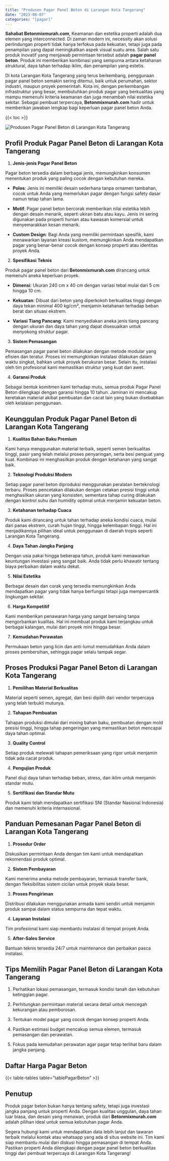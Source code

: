 ```yaml
---
title: "Produsen Pagar Panel Beton di Larangan Kota Tangerang"
date: "2023-08-07"
categories: "[pagar]"
---
```


**Sahabat Betonmixmurah.com**, Keamanan dan estetika properti adalah dua elemen yang interconnected. Di zaman modern ini, necessity akan solusi perlindungan properti tidak hanya terfokus pada kekuatan, tetapi juga pada penampilan yang dapat meningkatkan aspek visual suatu area. Salah satu produk inovatif yang menjawab permintaan tersebut adalah **pagar panel beton**. Produk ini memberikan kombinasi yang sempurna antara ketahanan struktural, daya tahan terhadap iklim, dan penampilan yang estetis.  

Di kota Larangan Kota Tangerang yang terus berkembang, penggunaan pagar panel beton semakin sering ditemui, baik untuk perumahan, sektor industri, maupun proyek pemerintah. Kota ini, dengan perkembangan infrastruktur yang besar, membutuhkan produk pagar yang berkualitas yang mampu memenuhi kriteria keamanan dan juga menambah nilai estetika sekitar. Sebagai pembuat terpercaya, **Betonmixmurah.com** hadir untuk memberikan jawaban lengkap bagi keperluan pagar panel beton Anda.

{{< toc >}}

![Produsen Pagar Panel Beton di Larangan Kota Tangerang](/images/pagar/pagar-beton-22.jpg)

## Profil Produk Pagar Panel Beton di Larangan Kota Tangerang

1. **Jenis-jenis Pagar Panel Beton**  

Pagar beton tersedia dalam berbagai jenis, memungkinkan konsumen menentukan produk yang paling cocok dengan kebutuhan mereka.  

- **Polos**: Jenis ini memiliki desain sederhana tanpa ornamen tambahan, cocok untuk Anda yang memerlukan pagar dengan fungsi safety dasar namun tetap tahan lama.  

- **Motif**: Pagar panel beton bercorak memberikan nilai estetika lebih dengan desain menarik, seperti ukiran batu atau kayu. Jenis ini sering digunakan pada properti hunian atau kawasan komersial untuk menyemarakkan kesan menarik.  

- **Custom Design**: Bagi Anda yang memiliki permintaan spesifik, kami menawarkan layanan kreasi kustom, memungkinkan Anda mendapatkan pagar yang benar-benar cocok dengan konsep properti atau identitas proyek Anda.  

2. **Spesifikasi Teknis**  

Produk pagar panel beton dari **Betonmixmurah.com** dirancang untuk memenuhi aneka keperluan proyek.  

- **Dimensi**: Ukuran 240 cm x 40 cm dengan variasi tebal mulai dari 5 cm hingga 10 cm.  

- **Kekuatan**: Dibuat dari beton yang diperkokoh berkualitas tinggi dengan daya tekan minimal 400 kg/cm², menjamin ketahanan terhadap beban berat dan situasi ekstrem.  

- **Variasi Tiang Pancang**: Kami menyediakan aneka jenis tiang pancang dengan ukuran dan daya tahan yang dapat disesuaikan untuk menyokong struktur pagar.  

3. **Sistem Pemasangan**  

Pemasangan pagar panel beton dilakukan dengan metode modular yang efisien dan teratur. Proses ini memungkinkan instalasi dilakukan dalam waktu singkat, bahkan untuk proyek berukuran besar. Selain itu, instalasi oleh tim profesional kami memastikan struktur yang kuat dan awet.  

4. **Garansi Produk**  

Sebagai bentuk komitmen kami terhadap mutu, semua produk Pagar Panel Beton dilengkapi dengan garansi hingga 10 tahun. Jaminan ini mencakup keretakan material akibat pembuatan dan cacat lain yang bukan disebabkan oleh kelalaian penggunaan.

## Keunggulan Produk Pagar Panel Beton di Larangan Kota Tangerang 

1. **Kualitas Bahan Baku Premium**  

Kami hanya menggunakan material terbaik, seperti semen berkualitas tinggi, pasir yang telah melalui proses penyaringan, serta besi penguat yang kuat. Kombinasi ini menghasilkan produk dengan ketahanan yang sangat baik.  

2. **Teknologi Produksi Modern**  

Setiap pagar panel beton diproduksi menggunakan peralatan berteknologi terbaru. Proses pencetakan dilakukan dengan cetakan presisi tinggi untuk menghasilkan ukuran yang konsisten, sementara tahap curing dilakukan dengan kontrol suhu dan humidity optimal untuk menjamin kekuatan beton.  

3. **Ketahanan terhadap Cuaca**  

Produk kami dirancang untuk tahan terhadap aneka kondisi cuaca, mulai dari panas ekstrem, curah hujan tinggi, hingga kelembapan tinggi. Hal ini menjadikannya pilihan ideal untuk penggunaan di daerah tropis seperti Larangan Kota Tangerang.  

4. **Daya Tahan Jangka Panjang**  

Dengan usia pakai hingga beberapa tahun, produk kami menawarkan keuntungan investasi yang sangat baik. Anda tidak perlu khawatir tentang biaya perbaikan dalam waktu dekat.  

5. **Nilai Estetika**  

Berbagai desain dan corak yang tersedia memungkinkan Anda mendapatkan pagar yang tidak hanya berfungsi tetapi juga mempercantik lingkungan sekitar.  

6. **Harga Kompetitif**  

Kami memberikan penawaran harga yang sangat bersaing tanpa mengorbankan kualitas. Hal ini membuat produk kami terjangkau untuk berbagai kalangan, mulai dari proyek mini hingga besar.  

7. **Kemudahan Perawatan**  

Permukaan beton yang licin dan anti-lumut memudahkan Anda dalam proses pembersihan, sehingga pagar selalu tampak segar.

## Proses Produksi Pagar Panel Beton di Larangan Kota Tangerang

1. **Pemilihan Material Berkualitas**  

Material seperti semen, agregat, dan besi dipilih dari vendor terpercaya yang telah terbukti mutunya.

2. **Tahapan Pembuatan**  

Tahapan produksi dimulai dari mixing bahan baku, pembuatan dengan mold presisi tinggi, hingga tahap pengeringan yang memastikan beton mencapai daya tahan optimal.

3. **Quality Control**  

Setiap produk melewati tahapan pemeriksaan yang rigor untuk menjamin tidak ada cacat produk.

4. **Pengujian Produk**  

Panel diuji daya tahan terhadap beban, stress, dan iklim untuk menjamin standar mutu.

5. **Sertifikasi dan Standar Mutu**  

Produk kami telah mendapatkan sertifikasi SNI (Standar Nasional Indonesia) dan memenuhi kriteria internasional.

## Panduan Pemesanan Pagar Panel Beton di Larangan Kota Tangerang

1. **Prosedur Order**  

Diskusikan permintaan Anda dengan tim kami untuk mendapatkan rekomendasi produk optimal.

2. **Sistem Pembayaran**  

Kami menerima aneka metode pembayaran, termasuk transfer bank, dengan fleksibilitas sistem cicilan untuk proyek skala besar.

3. **Proses Pengiriman**  

Distribusi dilakukan menggunakan armada kami sendiri untuk menjamin produk sampai dalam status sempurna dan tepat waktu.

4. **Layanan Instalasi**  

Tim profesional kami siap membantu instalasi di tempat proyek Anda.

5. **After-Sales Service**  

Bantuan teknis tersedia 24/7 untuk maintenance dan perbaikan pasca instalasi.

## Tips Memilih Pagar Panel Beton di Larangan Kota Tangerang

1. Perhatikan lokasi pemasangan, termasuk kondisi tanah dan kebutuhan ketinggian pagar.  

2. Perhitungkan permintaan material secara detail untuk mencegah kekurangan atau pemborosan.  

3. Tentukan model pagar yang cocok dengan konsep properti Anda.  

4. Pastikan estimasi budget mencakup semua elemen, termasuk pemasangan dan perawatan.  

5. Fokus pada kemudahan perawatan agar pagar tetap terlihat baru dalam jangka panjang.

## Daftar Harga Pagar Beton

{{< table-tables table="tablePagarBeton" >}}

## Penutup

Produk pagar beton bukan hanya tentang safety, tetapi juga investasi jangka panjang untuk properti Anda. Dengan kualitas unggulan, daya tahan luar biasa, dan desain yang menawan, produk dari **Betonmixmurah.com** adalah pilihan ideal untuk semua kebutuhan pagar Anda.  

Segera hubungi kami untuk mendapatkan data lebih lanjut dan tawaran terbaik melalui kontak atau whatsapp yang ada di situs website ini. Tim kami siap membantu mulai dari diskusi hingga pemasangan di tempat Anda. Pastikan properti Anda dilengkapi dengan pagar panel beton berkualitas tinggi dari pembuat terpercaya di Larangan Kota Tangerang!